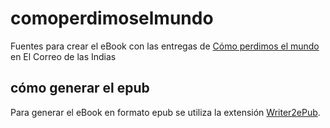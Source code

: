 # comoperdimoselmundo

Fuentes para crear el eBook con las entregas de  [Cómo perdimos el mundo](http://lasindias.com/etiquetas/comoperdimoselmundo) en El Correo de las Indias

## cómo generar el epub

Para generar el eBook en formato epub se utiliza la extensión [Writer2ePub](http://http://extensions.services.openoffice.org/en/project/Writer2ePub).
